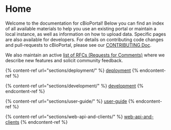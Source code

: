 # Home

Welcome to the documentation for cBioPortal! Below you can find an index of all available materials to help you use an existing portal or maintain a local instance, as well as information on how to upload data. Specific pages are also available for developers. For details on contributing code changes and pull-requests to cBioPortal, please see our [CONTRIBUTING Doc](https://github.com/cBioPortal/cbioportal/blob/master/CONTRIBUTING.md).

We also maintain an active [list of RFCs (Requests for Comments)](RFC-List.md) where we describe new features and solicit community feedback.

{% content-ref url="sections/deployment/" %}
[deployment](sections/deployment/)
{% endcontent-ref %}

{% content-ref url="sections/development/" %}
[development](sections/development/)
{% endcontent-ref %}

{% content-ref url="sections/user-guide/" %}
[user-guide](sections/user-guide/)
{% endcontent-ref %}

{% content-ref url="sections/web-api-and-clients/" %}
[web-api-and-clients](sections/web-api-and-clients/)
{% endcontent-ref %}
